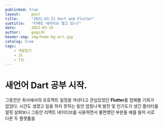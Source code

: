 ```yaml
---
published: true
layout:     post
title:      "2022.03.21 Dart and Flutter"
subtitle:   "리액트 네이티브 떨고 있니?"
date:       2022-03-19
author:     gogoJH
header-img: img/home-bg-art.jpg
catalog: true
tags:
    - 개발일기
    - JS
    - TIL
---
```

# 새언어 Dart 공부 시작.

그동안은 회사에서의 프로젝트 일정을 쳐낸다고 관심있었던 **Flutter**를 접해볼 
기회가 없었다.
시간도 생겼고 일을 하지 못하는 동안 엄청나게 발전 및 인기도가 생긴 플러터를 
얼핏 살펴보니 그동안 리액트 네이티브를 사용하면서 불편했던 부분들 예를 들어 서로 다른 두 플랫폼을 

<!--stackedit_data:
eyJoaXN0b3J5IjpbODU1NTA5OTQ1LDY1NDYyNTA2NF19
-->